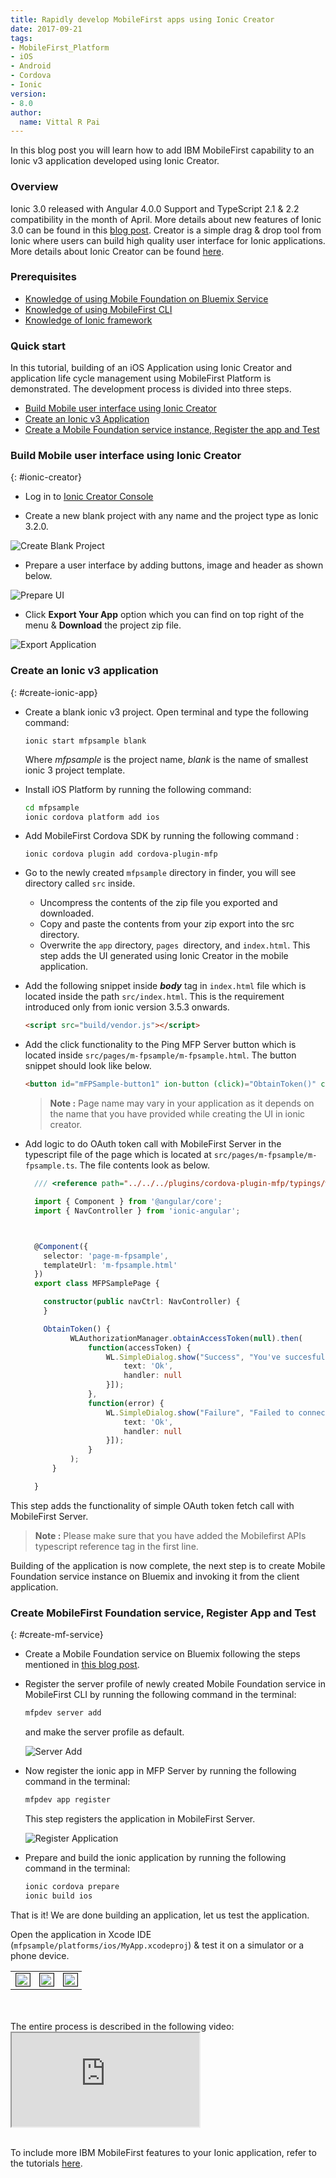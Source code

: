```yaml
---
title: Rapidly develop MobileFirst apps using Ionic Creator
date: 2017-09-21
tags:
- MobileFirst_Platform
- iOS
- Android
- Cordova
- Ionic
version:
- 8.0
author:
  name: Vittal R Pai
---
```

In this blog post you will learn how to add IBM MobileFirst capability to an Ionic v3 application developed using Ionic Creator.

### Overview

Ionic 3.0 released with Angular 4.0.0 Support and TypeScript 2.1 & 2.2 compatibility in the month of April. More details about new features of Ionic 3.0 can be found in this [blog post](http://blog.ionic.io/ionic-3-0-has-arrived/). Creator is a simple drag & drop tool from Ionic where users can build high quality user interface for Ionic applications. More details about Ionic Creator can be found [here](http://ionic.io/products/creator).


### Prerequisites

* [Knowledge of using Mobile Foundation on Bluemix Service](https://mobilefirstplatform.ibmcloud.com/tutorials/en/foundation/8.0/bluemix/using-mobile-foundation/)
* [Knowledge of using MobileFirst CLI](https://mobilefirstplatform.ibmcloud.com/tutorials/en/foundation/8.0/application-development/using-mobilefirst-cli-to-manage-mobilefirst-artifacts/)
* [Knowledge of Ionic framework](https://ionicframework.com/)


### Quick start

In this tutorial, building of an iOS Application using Ionic Creator and application life cycle management using MobileFirst Platform is demonstrated. The development process is divided into three steps.

- [Build Mobile user interface using Ionic Creator](#ionic-creator)
- [Create an Ionic v3 Application](#create-ionic-app)
- [Create a Mobile Foundation service instance, Register the app and Test](#create-mf-service)


### Build Mobile user interface using Ionic Creator
{: #ionic-creator}

- Log in to [Ionic Creator Console](https://dash.readme.io/to/ionic-creator)

- Create a new blank project with any name and the project type as Ionic 3.2.0.

![Create Blank Project]({{site.baseurl}}/assets/blog/2017-09-21-mfp-apps-using-ionic-creator/newproject.png)

- Prepare a user interface by adding buttons, image and header as shown below.

![Prepare UI]({{site.baseurl}}/assets/blog/2017-09-21-mfp-apps-using-ionic-creator/ionic-creator.png)

- Click **Export Your App** option which you can find on top right of the menu & **Download** the project zip file.

![Export Application]({{site.baseurl}}/assets/blog/2017-09-21-mfp-apps-using-ionic-creator/export.png)

### Create an Ionic v3 application
{: #create-ionic-app}

- Create a blank ionic v3 project. Open terminal and type the following command:

	`ionic start mfpsample blank`

	Where *mfpsample* is the project name, *blank* is the name of smallest ionic 3 project template.

- Install iOS Platform by running the following command:

	```bash
	cd mfpsample
	ionic cordova platform add ios
	```

- Add MobileFirst Cordova SDK by running the following command :

	`ionic cordova plugin add cordova-plugin-mfp`

- Go to the newly created `mfpsample` directory in finder, you will see directory called `src` inside.
  * Uncompress the contents of the zip file you exported and downloaded.
  * Copy and paste the contents from your zip export into the src directory.
  * Overwrite the `app` directory, `pages `directory, and `index.html`. This step adds the UI generated using Ionic Creator in the mobile application.

- Add the following snippet inside _**body**_ tag in `index.html` file which is located inside the path `src/index.html`. This is the requirement introduced only from ionic version 3.5.3 onwards.

  ```html
  <script src="build/vendor.js"></script>
  ```
- Add the click functionality to the Ping MFP Server button which is located inside `src/pages/m-fpsample/m-fpsample.html`. The button snippet should look like below.

	```html
	<button id="mFPSample-button1" ion-button (click)="ObtainToken()" color="positive" block>Ping MFP Server !</button>
	```

	> **Note :** Page name may vary in your application as it depends on the name that you have provided while creating the UI in ionic creator.

- Add logic to do OAuth token call with MobileFirst Server in the typescript file of the page which is located at `src/pages/m-fpsample/m-fpsample.ts`. The file contents look as below.

  ```typescript
	/// <reference path="../../../plugins/cordova-plugin-mfp/typings/worklight.d.ts" />

	import { Component } from '@angular/core';
	import { NavController } from 'ionic-angular';



	@Component({
	  selector: 'page-m-fpsample',
	  templateUrl: 'm-fpsample.html'
	})
	export class MFPSamplePage {

	  constructor(public navCtrl: NavController) {
	  }

	  ObtainToken() {
	        WLAuthorizationManager.obtainAccessToken(null).then(
	            function(accessToken) {
	                WL.SimpleDialog.show("Success", "You've succesfully connected to MobileFirst Server", [{
	                    text: 'Ok',
	                    handler: null
	                }]);
	            },
	            function(error) {
	                WL.SimpleDialog.show("Failure", "Failed to connect MobileFirst Server", [{
	                    text: 'Ok',
	                    handler: null
	                }]);
	            }
	        );
	    }

	}
  ```
This step adds the functionality of simple OAuth token fetch call with MobileFirst Server.
> **Note :** Please make sure that you have added the Mobilefirst APIs typescript reference tag in the first line.

 Building of the application is now complete, the next step is to create Mobile Foundation service instance on Bluemix and invoking it from the client application.

### Create MobileFirst Foundation service, Register App and Test
{: #create-mf-service}

- Create a Mobile Foundation service on Bluemix following the steps mentioned in [this blog post](https://mobilefirstplatform.ibmcloud.com/tutorials/en/foundation/8.0/bluemix/using-mobile-foundation).

- Register the server profile of newly created Mobile Foundation service in MobileFirst CLI by running the following command in the terminal:

	```bash
  mfpdev server add
  ```

	and make the server profile as default.

	![Server Add]({{site.baseurl}}/assets/blog/2017-09-21-mfp-apps-using-ionic-creator/server-add.png)

- Now register the ionic app in MFP Server by running the following command in the terminal:

	```bash
  mfpdev app register
  ```

	This step registers the application in MobileFirst Server.

	![Register Application]({{site.baseurl}}/assets/blog/2017-09-21-mfp-apps-using-ionic-creator/app-register.png)

- Prepare and build the ionic application by running the following command in the terminal:

	```bash
	ionic cordova prepare
	ionic build ios
	```


That is it! We are done building an application, let us test the application.

Open the application in Xcode IDE (`mfpsample/platforms/ios/MyApp.xcodeproj`) & test it on a simulator or a phone device.
<div><center>
<table style="width:100%" cellpadding="0">
  <tr>
    <td><img src="{{site.baseurl}}/assets/blog/2017-09-21-mfp-apps-using-ionic-creator/iphone-screen.png" alt="" border="1" width="100%" /></td>
    <td><img src="{{site.baseurl}}/assets/blog/2017-09-21-mfp-apps-using-ionic-creator/iphone-success.png" alt="" border="1" width="100%" /></td>
    <td><img src="{{site.baseurl}}/assets/blog/2017-09-21-mfp-apps-using-ionic-creator/iphone-disable.png" alt="" border="1" width="100%" /></td>
  </tr>
</table>
</center></div>
<br><br>
The entire process is described in the following video:

<div class="sizer">
 <div class="embed-responsive embed-responsive-16by9">
    <iframe src="https://www.youtube.com/embed/0YaabJmZekE"></iframe>
  </div>
</div>
<br/>

To include more IBM MobileFirst features to your Ionic application, refer to the tutorials [here](https://mobilefirstplatform.ibmcloud.com/tutorials/en/foundation/8.0/cordova-tutorials/).
